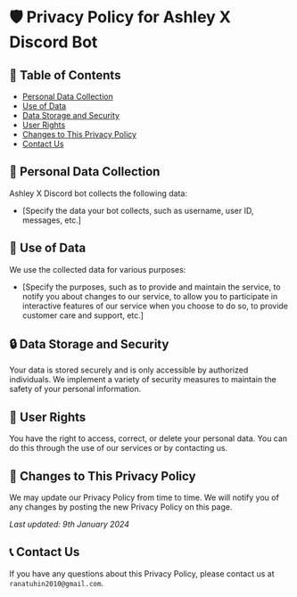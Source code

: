 # 🛡️ Privacy Policy for Ashley X Discord Bot

## 📌 Table of Contents
- [Personal Data Collection](#personal-data-collection)
- [Use of Data](#use-of-data)
- [Data Storage and Security](#data-storage-and-security)
- [User Rights](#user-rights)
- [Changes to This Privacy Policy](#changes-to-this-privacy-policy)
- [Contact Us](#contact-us)

## 📝 Personal Data Collection
Ashley X Discord bot collects the following data:
- [Specify the data your bot collects, such as username, user ID, messages, etc.]

## 🔄 Use of Data
We use the collected data for various purposes:
- [Specify the purposes, such as to provide and maintain the service, to notify you about changes to our service, to allow you to participate in interactive features of our service when you choose to do so, to provide customer care and support, etc.]

## 🔒 Data Storage and Security
Your data is stored securely and is only accessible by authorized individuals. We implement a variety of security measures to maintain the safety of your personal information.

## 👥 User Rights
You have the right to access, correct, or delete your personal data. You can do this through the use of our services or by contacting us.

## 🔄 Changes to This Privacy Policy
We may update our Privacy Policy from time to time. We will notify you of any changes by posting the new Privacy Policy on this page.

_Last updated: 9th January 2024_

## 📞 Contact Us
If you have any questions about this Privacy Policy, please contact us at `ranatuhin2010@gmail.com`.
